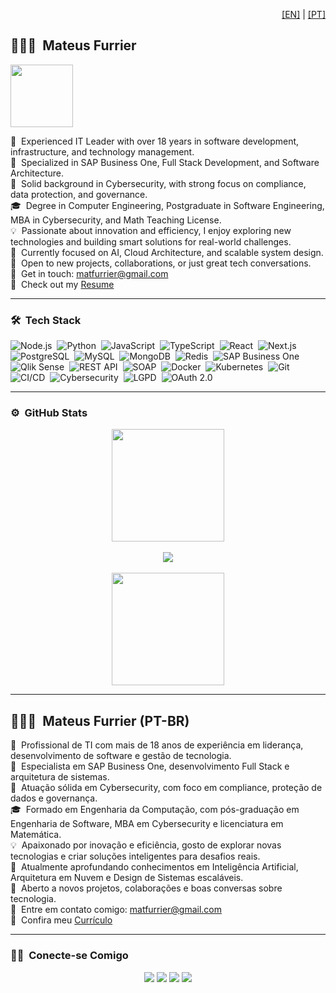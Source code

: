 <!-- Language Toggle -->
<p align="right">
  <a href="#english-version">[EN]</a> | <a href="#versão-em-português">[PT]</a>
</p>

<a name="english-version"></a>

## 👨🏻‍💻 &nbsp;Mateus Furrier

<img src="https://user-images.githubusercontent.com/73097560/115834477-dbab4500-a447-11eb-908a-139a6edaec5c.gif" width="100" />

👔 &nbsp;Experienced IT Leader with over 18 years in software development, infrastructure, and technology management.  
💼 &nbsp;Specialized in SAP Business One, Full Stack Development, and Software Architecture.  
🔐 &nbsp;Solid background in Cybersecurity, with strong focus on compliance, data protection, and governance.  
🎓 &nbsp;Degree in Computer Engineering, Postgraduate in Software Engineering, MBA in Cybersecurity, and Math Teaching License.  
💡 &nbsp;Passionate about innovation and efficiency, I enjoy exploring new technologies and building smart solutions for real-world challenges.  
🚀 &nbsp;Currently focused on AI, Cloud Architecture, and scalable system design.  
💬 &nbsp;Open to new projects, collaborations, or just great tech conversations.  
📧 &nbsp;Get in touch: [matfurrier@gmail.com](mailto:matfurrier@gmail.com)  
📄 &nbsp;Check out my [Resume](https://drive.google.com/file/d/1wwvteaaEP7LdShTgriLIe6Qur6vD3C4s/view?usp=sharing)

---

### 🛠 &nbsp;Tech Stack

![Node.js](https://img.shields.io/badge/-Node.js-05122A?style=flat&logo=node.js)&nbsp;
![Python](https://img.shields.io/badge/-Python-05122A?style=flat&logo=python)&nbsp;
![JavaScript](https://img.shields.io/badge/-JavaScript-05122A?style=flat&logo=javascript)&nbsp;
![TypeScript](https://img.shields.io/badge/-TypeScript-05122A?style=flat&logo=typescript)&nbsp;
![React](https://img.shields.io/badge/-React-05122A?style=flat&logo=react)&nbsp;
![Next.js](https://img.shields.io/badge/-Next.js-05122A?style=flat&logo=next.js)&nbsp;
![PostgreSQL](https://img.shields.io/badge/-PostgreSQL-05122A?style=flat&logo=postgresql)&nbsp;
![MySQL](https://img.shields.io/badge/-MySQL-05122A?style=flat&logo=mysql)&nbsp;
![MongoDB](https://img.shields.io/badge/-MongoDB-05122A?style=flat&logo=mongodb)&nbsp;
![Redis](https://img.shields.io/badge/-Redis-05122A?style=flat&logo=redis)&nbsp;
![SAP Business One](https://img.shields.io/badge/-SAP%20Business%20One-05122A?style=flat&logo=sap)&nbsp;
![Qlik Sense](https://img.shields.io/badge/-Qlik%20Sense-05122A?style=flat&logo=qlik)&nbsp;
![REST API](https://img.shields.io/badge/-REST%20API-05122A?style=flat&logo=api)&nbsp;
![SOAP](https://img.shields.io/badge/-SOAP-05122A?style=flat&logo=soap)&nbsp;
![Docker](https://img.shields.io/badge/-Docker-05122A?style=flat&logo=docker)&nbsp;
![Kubernetes](https://img.shields.io/badge/-Kubernetes-05122A?style=flat&logo=kubernetes)&nbsp;
![Git](https://img.shields.io/badge/-Git-05122A?style=flat&logo=git)&nbsp;
![CI/CD](https://img.shields.io/badge/-CI%2FCD-05122A?style=flat&logo=githubactions)&nbsp;
![Cybersecurity](https://img.shields.io/badge/-Cybersecurity-05122A?style=flat&logo=datadog)&nbsp;
![LGPD](https://img.shields.io/badge/-LGPD-05122A?style=flat&logo=lock)&nbsp;
![OAuth 2.0](https://img.shields.io/badge/-OAuth%202.0-05122A?style=flat&logo=auth0)

---

### ⚙️ &nbsp;GitHub Stats

<p align="center">
  <img height="180em" src="https://github-readme-stats-eight-theta.vercel.app/api?username=matfurrier&show_icons=true&theme=algolia&include_all_commits=true&count_private=true"/>
  <br><br>
  <img src="https://github-readme-streak-stats.herokuapp.com/?user=matfurrier&theme=dark&hide_border=false" />
  <br><br>
  <img height="180em" src="https://matfurrierstats.vercel.app/api/top-langs/?username=matfurrier&layout=compact&langs_count=8&theme=algolia"/>
</p>

---

<a name="versão-em-português"></a>

## 👨🏻‍💻 &nbsp;Mateus Furrier (PT-BR)

👔 &nbsp;Profissional de TI com mais de 18 anos de experiência em liderança, desenvolvimento de software e gestão de tecnologia.  
💼 &nbsp;Especialista em SAP Business One, desenvolvimento Full Stack e arquitetura de sistemas.  
🔐 &nbsp;Atuação sólida em Cybersecurity, com foco em compliance, proteção de dados e governança.  
🎓 &nbsp;Formado em Engenharia da Computação, com pós-graduação em Engenharia de Software, MBA em Cybersecurity e licenciatura em Matemática.  
💡 &nbsp;Apaixonado por inovação e eficiência, gosto de explorar novas tecnologias e criar soluções inteligentes para desafios reais.  
🚀 &nbsp;Atualmente aprofundando conhecimentos em Inteligência Artificial, Arquitetura em Nuvem e Design de Sistemas escaláveis.  
💬 &nbsp;Aberto a novos projetos, colaborações e boas conversas sobre tecnologia.  
📧 &nbsp;Entre em contato comigo: [matfurrier@gmail.com](mailto:matfurrier@gmail.com)  
📄 &nbsp;Confira meu [Currículo](https://drive.google.com/file/d/1wwvteaaEP7LdShTgriLIe6Qur6vD3C4s/view?usp=sharing)

---

### 🤝🏻 &nbsp;Conecte-se Comigo

<p align="center">
  <a href="https://furrier.app"><img src="https://img.shields.io/badge/-furrier.app-3423A6?style=flat&logo=Google-Chrome&logoColor=white"/></a>
  <a href="https://linkedin.com/in/mateusfurrier"><img src="https://img.shields.io/badge/-Mateus%20Furrier-0077B5?style=flat&logo=Linkedin&logoColor=white"/></a>
  <a href="mailto:matfurrier@gmail.com"><img src="https://img.shields.io/badge/-matfurrier@gmail.com-D14836?style=flat&logo=Gmail&logoColor=white"/></a>
  <a href="https://instagram.com/matfurrier"><img src="https://img.shields.io/badge/-@matfurrier-E4405F?style=flat&logo=Instagram&logoColor=white"/></a>
</p>
